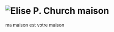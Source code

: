 ![Elise P. Church](http://www.re-title.com/public/artists/1344/1/EliseP-Church-3.jpg)
maison
======

ma maison est votre maison